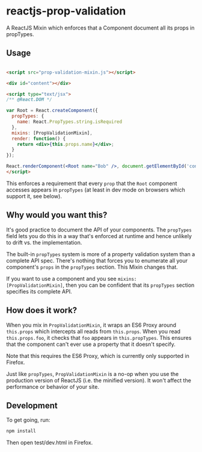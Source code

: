 reactjs-prop-validation
=======================

A ReactJS Mixin which enforces that a Component document all its props in propTypes.

Usage
-----

```html

<script src="prop-validation-mixin.js"></script>

<div id="content"></div>

<script type="text/jsx">
/** @React.DOM */

var Root = React.createComponent({
  propTypes: {
    name: React.PropTypes.string.isRequired
  },
  mixins: [PropValidationMixin],
  render: function() {
    return <div>{this.props.name}</div>;
  }
});

React.renderComponent(<Root name="Bob" />, document.getElementById('content'));
</script>
```

This enforces a requirement that every `prop` that the `Root` component
accesses appears in `propTypes` (at least in dev mode on browsers which support
it, see below).


Why would you want this?
------------------------

It's good practice to document the API of your components. The `propTypes`
field lets you do this in a way that's enforced at runtime and hence unlikely
to drift vs. the implementation.

The built-in `propTypes` system is more of a property validation system than a
complete API spec. There's nothing that forces you to enumerate all your
component's `props` in the `propTypes` section. This Mixin changes that.

If you want to use a component and you see `mixins: [PropValidationMixin]`,
then you can be confident that its `propTypes` section specifies its complete API.

How does it work?
-----------------

When you mix in `PropValidationMixin`, it wraps an ES6 Proxy around
`this.props` which intercepts all reads from `this.props`. When you read
`this.props.foo`, it checks that `foo` appears in `this.propTypes`. This
ensures that the component can't ever use a property that it doesn't specify.

Note that this requires the ES6 Proxy, which is currently only supported in
Firefox.

Just like `propTypes`, `PropValidationMixin` is a no-op when you use the
production version of ReactJS (i.e. the minified version).  It won't affect the
performance or behavior of your site.

Development
-----------

To get going, run:

```bash
npm install
```

Then open test/dev.html in Firefox.
